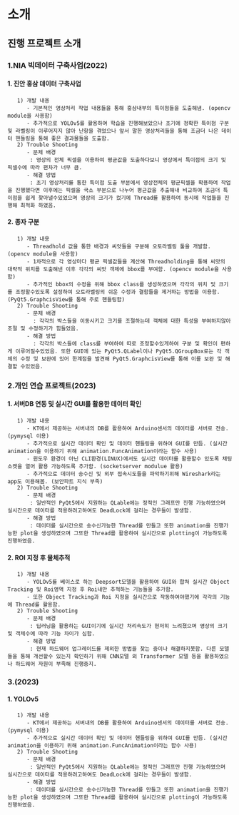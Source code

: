 # 소개

## 진행 프로젝트 소개
  ### 1.NIA 빅데이터 구축사업(2022)
  #### 1. 진안 홍삼 데이터 구축사업
       1) 개발 내용
          - 기본적인 영상처리 작업 내용들을 통해 홍삼내부의 특이점들을 도출해냄. (opencv module을 사용함)
          - 추가적으로 YOLOv5를 활용하여 학습을 진행해보았으나 초기에 정확한 특이점 구분 및 라벨링이 이루어지지 않아 난항을 겪었으나 앞서 말한 영상처리들을 통해 조금더 나은 데이터 핸들링을 통해 좋은 결과물들을 도출함.
       2) Trouble Shooting
          - 문제 배경
           : 영상의 전체 픽셀을 이용하여 평균값을 도출하다보니 영상에서 특이점의 크기 및 픽셀수에 따라 편차가 너무 큼.
          - 해결 방법
           : 초기 영상처리를 통한 특이점 도출 부분에서 영상전체의 평균픽셀을 확용하여 작업을 진행했다면 이후에는 픽셀을 국소 부분으로 나누어 평균값을 추출해내 비교하여 조금더 특이점을 쉽게 찾아낼수있었으며 영상의 크기가 컸기에 Thread를 활용하여 동시에 작업들을 진행해 최적화 하였음.
  #### 2. 종자 구분
       1) 개발 내용
          - Threadhold 값을 통한 배경과 씨앗들을 구분해 오토라벨링 툴을 개발함. (opencv module을 사용함)
          - 1차적으로 각 영상마다 평균 픽셀값들을 계산해 Threadholding을 통해 씨앗의 대략적 위치를 도출해낸 이후 각각의 씨앗 객체에 bbox를 부여함. (opencv module을 사용함)
          - 추가적인 bbox의 수정을 위해 bbox class를 생성하였으며 각각의 위치 및 크기를 조정할수있도록 설정하여 오토라벨링의 쉬운 수정과 결함들을 제거하는 방법을 이용함. (PyQt5.GraphcisView를 통해 주로 핸들링함)
       2) Trouble Shooting
          - 문제 배경
            : 각각의 박스들을 이동시키고 크기를 조절하는데 객체에 대한 특성을 부여하지않아 조절 및 수정하기가 힘들었음.
          - 해결 방법
            : 각각의 박스들에 class를 부여하여 따로 조정할수있게하여 구분 및 확인이 편하게 이루어질수있었음. 또한 GUI에 있는 PyQt5.QLabel이나 PyQt5.QGroupBox로는 각 객체의 수정 및 보완에 있어 한계점을 발견해 PyQt5.GraphcisView를 통해 이를 보완 및 해결할 수있었음.
  
  ### 2.개인 연습 프로젝트(2023)
  #### 1. 서버DB 연동 및 실시간 GUI를 활용한 데이터 확인
       1) 개발 내용
          - KT에서 제공하는 서버내의 DB를 활용하여 Arduino센서의 데이터를 서버로 전송. (pymysql 이용)
          - 추가적으로 실시간 데이터 확인 및 데이터 핸들링을 위하여 GUI를 만듬. (실시간 animation을 이용하기 위해 animation.FuncAnimation이라는 함수 사용)
          - 윈도우 환경이 아닌 CLI환경(LINUX)에서도 실시간 데이터를 활용할수 있도록 채팅소켓을 열어 활용 가능하도록 추가함. (socketserver modulue 활용)
          - 추가적으로 데이터 송수신 및 외부 접속시도들을 파악하기위해 Wireshark라는 app도 이용해봄. (보안파트 지식 부족)
       2) Trouble Shooting
          - 문제 배경
           : 일반적인 PyQt5에서 지원하는 QLable에는 정적인 그래프만 진행 가능하였으며 실시간으로 데이터를 적용하려고하여도 DeadLock에 걸리는 경우들이 발생함.
          - 해결 방법
           : 데이터를 실시간으로 송수신가능한 Thread를 만들고 또한 animation을 진행가능한 plot을 생성하였으며 그또한 Thread를 활용하여 실시간으로 plotting이 가능하도록 진행하였음.
  
  #### 2. ROI 지정 후 물체추적
       1) 개발 내용
          - YOLOv5를 베이스로 하는 Deepsort모델을 활용하여 GUI와 합쳐 실시간 Object Tracking 및 Roi영역 지정 후 Roi내만 추적하는 기능들을 추가함.
          - 또한 Object Tracking과 Roi 지정을 실시간으로 작동하여야했기에 각각의 기능에 Thread를 활용함.
       2) Trouble Shooting
          - 문제 배경
           : 딥러닝을 활용하는 GUI이기에 실시간 처리속도가 현저히 느려졌으며 영상의 크기 및 객체수에 따라 기능 차이가 심함.
          - 해결 방법
           : 현재 하드웨어 업그레이드를 제외한 방법을 찾는 중이나 해결하지못함. 다른 모델들을 통해 개선할수 있는지 확인하기 위해 CNN모델 외 Transformer 모델 등을 활용하였으나 하드웨어 자원이 부족해 진행중지.

  ### 3.(2023)
  #### 1. YOLOv5
       1) 개발 내용
          - KT에서 제공하는 서버내의 DB를 활용하여 Arduino센서의 데이터를 서버로 전송. (pymysql 이용)
          - 추가적으로 실시간 데이터 확인 및 데이터 핸들링을 위하여 GUI를 만듬. (실시간 animation을 이용하기 위해 animation.FuncAnimation이라는 함수 사용)
       2) Trouble Shooting
          - 문제 배경
           : 일반적인 PyQt5에서 지원하는 QLable에는 정적인 그래프만 진행 가능하였으며 실시간으로 데이터를 적용하려고하여도 DeadLock에 걸리는 경우들이 발생함.
          - 해결 방법
           : 데이터를 실시간으로 송수신가능한 Thread를 만들고 또한 animation을 진행가능한 plot을 생성하였으며 그또한 Thread를 활용하여 실시간으로 plotting이 가능하도록 진행하였음.
